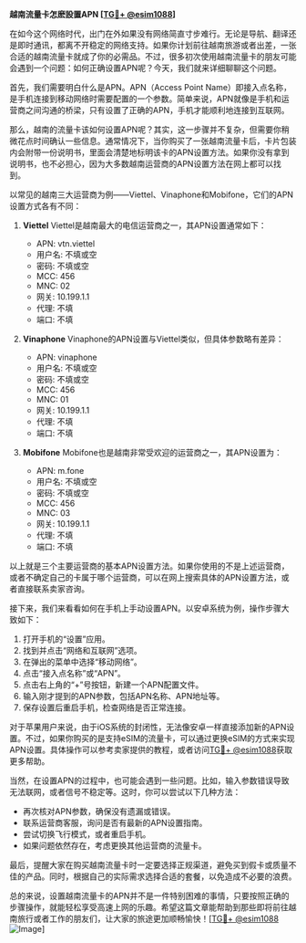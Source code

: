 **越南流量卡怎麽設置APN [[TG💪+ @esim1088](https://t.me/s/esim1088)]**

在如今这个网络时代，出门在外如果没有网络简直寸步难行。无论是导航、翻译还是即时通讯，都离不开稳定的网络支持。如果你计划前往越南旅游或者出差，一张合适的越南流量卡就成了你的必需品。不过，很多初次使用越南流量卡的朋友可能会遇到一个问题：如何正确设置APN呢？今天，我们就来详细聊聊这个问题。

首先，我们需要明白什么是APN。APN（Access Point Name）即接入点名称，是手机连接到移动网络时需要配置的一个参数。简单来说，APN就像是手机和运营商之间沟通的桥梁，只有设置了正确的APN，手机才能顺利地连接到互联网。

那么，越南的流量卡该如何设置APN呢？其实，这一步骤并不复杂，但需要你稍微花点时间确认一些信息。通常情况下，当你购买了一张越南流量卡后，卡片包装内会附带一份说明书，里面会清楚地标明该卡的APN设置方法。如果你没有拿到说明书，也不必担心，因为大多数越南运营商的APN设置方法在网上都可以找到。

以常见的越南三大运营商为例——Viettel、Vinaphone和Mobifone，它们的APN设置方式各有不同：

1. **Viettel**
   Viettel是越南最大的电信运营商之一，其APN设置通常如下：
   - APN: vtn.viettel
   - 用户名: 不填或空
   - 密码: 不填或空
   - MCC: 456
   - MNC: 02
   - 网关: 10.199.1.1
   - 代理: 不填
   - 端口: 不填

2. **Vinaphone**
   Vinaphone的APN设置与Viettel类似，但具体参数略有差异：
   - APN: vinaphone
   - 用户名: 不填或空
   - 密码: 不填或空
   - MCC: 456
   - MNC: 01
   - 网关: 10.199.1.1
   - 代理: 不填
   - 端口: 不填

3. **Mobifone**
   Mobifone也是越南非常受欢迎的运营商之一，其APN设置为：
   - APN: m.fone
   - 用户名: 不填或空
   - 密码: 不填或空
   - MCC: 456
   - MNC: 03
   - 网关: 10.199.1.1
   - 代理: 不填
   - 端口: 不填

以上就是三个主要运营商的基本APN设置方法。如果你使用的不是上述运营商，或者不确定自己的卡属于哪个运营商，可以在网上搜索具体的APN设置方法，或者直接联系卖家咨询。

接下来，我们来看看如何在手机上手动设置APN。以安卓系统为例，操作步骤大致如下：

1. 打开手机的“设置”应用。
2. 找到并点击“网络和互联网”选项。
3. 在弹出的菜单中选择“移动网络”。
4. 点击“接入点名称”或“APN”。
5. 点击右上角的“+”号按钮，新建一个APN配置文件。
6. 输入刚才提到的APN参数，包括APN名称、APN地址等。
7. 保存设置后重启手机，检查网络是否正常连接。

对于苹果用户来说，由于iOS系统的封闭性，无法像安卓一样直接添加新的APN设置。不过，如果你购买的是支持eSIM的流量卡，可以通过更换eSIM的方式来实现APN设置。具体操作可以参考卖家提供的教程，或者访问[TG💪+ @esim1088](https://t.me/s/esim1088)获取更多帮助。

当然，在设置APN的过程中，也可能会遇到一些问题。比如，输入参数错误导致无法联网，或者信号不稳定等。这时，你可以尝试以下几种方法：

- 再次核对APN参数，确保没有遗漏或错误。
- 联系运营商客服，询问是否有最新的APN设置指南。
- 尝试切换飞行模式，或者重启手机。
- 如果问题依然存在，考虑更换其他运营商的流量卡。

最后，提醒大家在购买越南流量卡时一定要选择正规渠道，避免买到假卡或质量不佳的产品。同时，根据自己的实际需求选择合适的套餐，以免造成不必要的浪费。

总的来说，设置越南流量卡的APN并不是一件特别困难的事情，只要按照正确的步骤操作，就能轻松享受高速上网的乐趣。希望这篇文章能帮助到那些即将前往越南旅行或者工作的朋友们，让大家的旅途更加顺畅愉快！[[TG💪+ @esim1088](https://t.me/s/esim1088) ![Image](https://i.postimg.cc/4NQfJmqS/Snipaste-2025-05-13-00-14-12.png)]